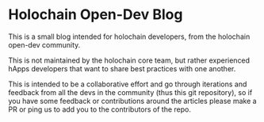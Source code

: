 # Holochain Open-Dev Blog

This is a small blog intended for holochain developers, from the holochain open-dev community. 

This is not maintained by the holochain core team, but rather experienced hApps developers that want to share best practices with one another.

This is intended to be a collaborative effort and go through iterations and feedback from all the devs in the community (thus this git repository), so if you have some feedback or contributions around the articles please make a PR or ping us to add you to the contributors of the repo.